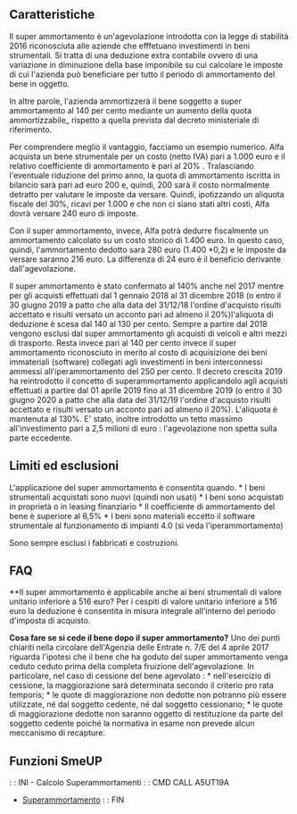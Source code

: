 ## Caratteristiche

Il super ammortamento è un'agevolazione introdotta con la legge di stabilità 2016 riconosciuta alle aziende che efffetuano investimenti in beni strumentali.
Si tratta di una deduzione extra contabile ovvero di una variazione in diminuzione della base imponibile su cui calcolare le imposte di cui l'azienda può beneficiare per tutto il periodo di ammortamento del bene in oggetto.

In altre parole, l'azienda ammortizzerà il bene soggetto a super ammortamento al 140 per cento mediante un aumento della quota ammortizzabile_ rispetto a quella prevista dal decreto ministeriale di riferimento.

Per comprendere meglio il vantaggio, facciamo un esempio numerico.
Alfa acquista un bene strumentale per un costo (netto IVA) pari a 1.000 euro e il relativo coefficiente di ammortamento è pari al 20% .
Tralasciando l'eventuale riduzione del primo anno, la quota di ammortamento iscritta in bilancio sarà pari ad euro 200 e, quindi, 200 sarà il costo normalmente detratto per valutare le imposte da versare. Quindi, ipotizzando un aliquota fiscale del 30%, ricavi per 1.000 e che non ci siano stati altri costi, Alfa dovrà versare 240 euro di imposte.

Con il super ammortamento, invece, Alfa potrà dedurre fiscalmente un ammortamento calcolato su un costo storico di 1.400 euro. In questo caso, quindi, l'ammortamento dedotto sarà 280 euro  (1.400 \*0,2) e le imposte da versare saranno 216 euro.
La differenza di 24 euro è il beneficio derivante dall'agevolazione.

Il super ammortamento è stato confermato al 140% anche nel 2017 mentre per gli acquisti effettuati dal 1 gennaio 2018 al 31 dicembre 2018 (o entro il 30 giugno 2019 a patto che alla data del 31/12/18 l'ordine d'acquisto risulti accettato e risulti versato un acconto pari ad almeno il 20%)l'aliquota di deduzione è scesa dal 140 al 130 per cento. Sempre a partire dal 2018 vengono esclusi dal super ammortamento gli acquisti di veicoli e altri mezzi di trasporto.
Resta invece pari al 140 per cento invece il super ammortamento riconosciuto in merito al costo di acquisizione dei beni immateriali (software) collegati agli investimenti in beni interconnessi ammessi all'iperammortamento del 250 per cento.
Il decreto crescita 2019 ha reintrodotto il concetto di superammortamento applicandolo agli acquisti effettuati a partire dal 01 aprile 2019 fino al 31 dicembre 2019 (o entro il 30 giugno 2020 a patto che alla data del 31/12/19 l'ordine d'acquisto risulti accettato e risulti versato un acconto pari ad almeno il 20%). L'aliquota è mantenuta al 130%. E' stato, inoltre introdotto un tetto massimo all'investimento pari a 2,5 milioni di euro :  l'agevolazione non spetta sulla parte eccedente.



## Limiti ed esclusioni

L'applicazione del super ammortamento è consentita quando.
\* I beni strumentali acquistati sono nuovi (quindi non usati)
\* I beni sono acquistati in proprietà o in leasing finanziario
\* Il coefficiente di ammortamento del bene è superiore al 6,5%
\* I beni sono materiali eccetto il software strumentale al funzionamento di impianti 4.0 (si veda l'iperammortamento)

Sono sempre esclusi i fabbricati e costruzioni.

## FAQ
**Il super ammortamento è applicabile anche ai beni strumentali di valore unitario inferiore a 516 euro?
Per i cespiti di valore unitario inferiore a 516 euro la deduzione è consentita in misura integrale all'interno del periodo d'imposta di acquisto.

**Cosa fare se si cede il bene dopo il super ammortamento?**
Uno dei punti chiariti nella circolare dell'Agenzia delle Entrate n. 7/E del 4 aprile 2017 riguarda l'ipotesi che il bene che ha goduto del super ammortamento venga ceduto ceduto prima della completa fruizione dell'agevolazione.  In particolare, nel caso di cessione del bene agevolato : 
 \* nell'esercizio di cessione, la maggiorazione sarà determinata secondo il criterio pro rata temporis;
 \* le quote di maggiorazione non dedotte non potranno più essere utilizzate, né dal soggetto cedente, né dal soggetto cessionario;
 \* le quote di maggiorazione dedotte non saranno oggetto di restituzione da parte del soggetto cedente poiché la normativa in esame non prevede alcun meccanismo di recapture.


## Funzioni SmeUP
 :  : INI - Calcolo Superammortamenti
 :  : CMD CALL A5UT19A
- [Superammortamento](Sorgenti/OJ/PGM/A5UT19)
 :  : FIN
